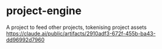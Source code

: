 # project-engine
A project to feed other projects, tokenising project assets
https://claude.ai/public/artifacts/2910adf3-672f-455b-ba43-dd96992d7960

